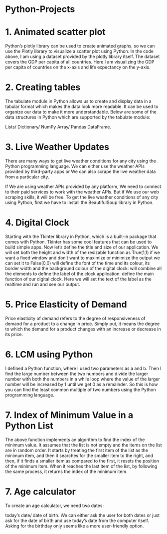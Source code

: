 # Python-Projects
# 1. Animated scatter plot
Python’s plotly library can be used to create animated graphs, so we can use the Plotly library to visualize a scatter plot using Python.
In the code above, I am using a dataset provided by the plotly library itself. The dataset covers the GDP per capita of all countries. Here I am visualizing the GDP per capita of countries on the x-axis and life expectancy on the y-axis.
# 2. Creating tables
The tabulate module in Python allows us to create and display data in a tabular format which makes the data look more readable. It can be used to organize our data to make it more understandable. Below are some of the data structures in Python which are supported by the tabulate module:

Lists/
Dictionary/
NumPy Array/
Pandas DataFrame.
# 3. Live Weather Updates
There are many ways to get live weather conditions for any city using the Python programming language. We can either use the weather APIs provided by third-party apps or We can also scrape the live weather data from a particular city.

If We are using weather APIs provided by any platform, We need to connect to their paid services to work with the weather APIs. But if We use our web scraping skills, it will be free.
To get the live weather conditions of any city using Python, first we have to install the BeautifulSoup library in Python.
# 4. Digital Clock
Starting with the Tkinter library in Python, which is a built-in package that comes with Python. 
Tkinter has some cool features that can be used to build simple apps.
Now let’s define the title and size of our application. 
We will set both the height and width of the resizable function as True(1,1) if we want a fixed window and don’t want to maximize or minimize the output we can set it to False(0,0)
will define the font of the time and its colour, its border width and the background colour of the digital clock:
will combine all the elements to define the label of the clock application:
define the main function of our digital clock. Here we will set the text of the label as the realtime and run and see our output.
# 5. Price Elasticity of Demand 
Price elasticity of demand refers to the degree of responsiveness of demand for a product to a change in price. Simply put, it means the degree to which the demand for a product changes with an increase or decrease in its price.
# 6. LCM using Python
I defined a Python function, where I used two parameters as a and b. Then I find the large number between the two numbers and divide the larger number with both the numbers in a while loop where the value of the larger number will be increased by 1 until we get 0 as a remainder. So this is how you can find the least common multiple of two numbers using the Python programming language.
# 7. Index of Minimum Value in a Python List
The above function implements an algorithm to find the index of the minimum value. It assumes that the list is not empty and the items on the list are in random order. It starts by treating the first item of the list as the minimum item, and then it searches for the smaller item to the right, and then, if it finds a smaller item as compared to the first, it resets the position of the minimum item. When it reaches the last item of the list, by following the same process, it returns the index of the minimum item.
# 7. Age calculator
To create an age calculator, we need two dates:

today’s date/
date of birth.
We can either ask the user for both dates or just ask for the date of birth and use today’s date from the computer itself. Asking for the birthday only seems like a more user-friendly option. 
